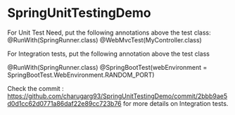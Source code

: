 # SpringUnitTestingDemo

For Unit Test Need, put the following annotations above the test class:
@RunWith(SpringRunner.class)
@WebMvcTest(MyController.class) 


For Integration tests, put the following annotation above the test class

@RunWith(SpringRunner.class)
@SpringBootTest(webEnvironment = SpringBootTest.WebEnvironment.RANDOM_PORT)

Check the commit : https://github.com/charugarg93/SpringUnitTestingDemo/commit/2bbb9ae5d0d1cc62d0771a86daf22e89cc723b76 for more details on Integration tests.
